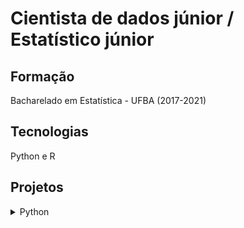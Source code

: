 # Cientista de dados júnior / Estatístico júnior
## Formação
Bacharelado em Estatística - UFBA (2017-2021)
## Tecnologias
Python e R
## Projetos
<details>
<summary> Python </summary>
  
### Titanic
Este banco de dados faz parte de uma [competição no Kaggle](https://www.kaggle.com/competitions/titanic). Este banco de dados é referente ao acidente do Titanic, cada linha representa um passageiro e contém algumas informações sobre ele. O banco de dados contém 1309 linhas e 11 colunas:
- PassengerId: índice de cada observação;
- Survived: valor que indica se a pessoa sobreviveu ao acidente ou não (0 = não sobreviveu, 1 = sobreviveu);
- Pclass: valor que indica a qual classe o ticket pertence (1 = 1ª classe, 2 = 2ª classe, 3 = 3ª classe);
- Sex: valor que indica qual o gênero da pessoa (male = masculino, female = feminino);
- Age: valor que indica a idade da pessoa;
- SibSp: número de filhos e cônjuges à bordo;
- Parch: número de pais e filhos à bordo;
- Ticket: número do ticket;
- Fare: quantia da tarifa paga pela pessoa;
- Cabin: número da cabine;
- Embarked: local de embarque (C = Cherbourg, Q = Queenstown, S = Southampton);
- Name: nome da pessoa.

O objetivo é criar um modelo preditivo para prever se uma pessoa vai ou não morrer baseado nas variáveis fornecidas.

<details>
<summary> Machine Learning </summary>
  
```
import pandas as pd
import seaborn as sns
import numpy as np
import matplotlib.pyplot as plt
import scipy as sp
import sklearn as skl
import statsmodels.formula.api as smf
from statsmodels.tools import add_constant
from sklearn.experimental import enable_iterative_imputer
from sklearn.impute import IterativeImputer
from sklearn.ensemble import RandomForestClassifier
from sklearn.metrics import accuracy_score, confusion_matrix, precision_score, recall_score, ConfusionMatrixDisplay, roc_curve, roc_auc_score, root_mean_squared_error, precision_recall_curve
from sklearn.model_selection import RandomizedSearchCV, train_test_split, cross_val_score, StratifiedKFold, cross_val_predict
from scipy.stats import randint
```
<!-- SAIDA-EXECUCAO -->
```
gen_sub = pd.read_csv('gender_submission.csv')
data_train = pd.read_csv('train.csv')
data_test = pd.read_csv('test.csv')
data_train
```
<!-- FIM-SAIDA-EXECUCAO -->
</details>
</details>

